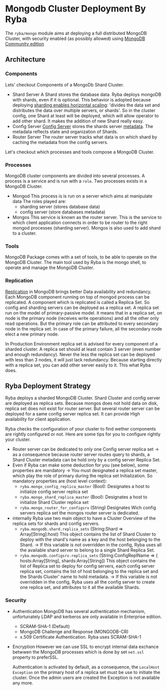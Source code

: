 
# Mongodb Cluster Deployment By Ryba

The `ryba/mongo` module aims at deploying a full distributed MongoDB Cluster, with
security enabled (as possibly allowed) using [MongoDB Community edition][mongo-ce]


## Architecture

### Components

Lets' checkout Components of a MongoDb Shard Cluster.

- Shard Server
A Shard stores the database data. Ryba deploys  mongoDB with shards, even if it is optional. This behavior is adopted
because deploying [sharding enables horizontal scaling][mongo-sharding]: 'divides the data set and distributes
the data over multiple servers, or shards'. So in the cluster config, one Shard at least will be deployed, which will
allow operator to add other shard. It makes the addition of new Shard really easy.
- Config Server
[Config Server][mongo-config-server] stores the shards server [metadata][mongo-shard-metada].
The metadata reflects state and organization of Shards.
- Router Server
The router server tracks what data is on which shard by caching the metadata from the config servers.

Let's checkout which processes and tools compose a MongoDB Cluster.

### Processes

MongoDB cluster components are divided into several processes. A process is a service
and is run with a `role`.  Two processes exists in a MongoDB Cluster.

- Mongod
This process is is run on a server which aims at manipulate data
The roles played are:
  * sharding server (stores database data)
  * config server (store databases metadata)
- Mongos
This service is known as the router server. This is the service to which
client application connects in order to be router to the right mongod processes (sharding server).
Mongos  is also used to add shard to a cluster.

### Tools

MongoDB Package comes with a set of tools, to be able to operate on the MongoDB Cluster.
The main tool used by Ryba is the mongo shell, to operate and manage the MongoDB Cluster.

### Replication

[Replication][mongo-replication] in MongoDB brings better Data availability and
redundancy. Each MongoDB component running on top of mongod process can be replicated.
A component which is replicated is called a Replica Set. So config and sharding servers
can be deployed as a replica set.
A replica set run on the model of primary-passive model. it means that in a replica set, on node
is the primary node (receives write operations) amd all the other only read operations.
But the primary role can be attributed to every secondary node in the replica set.
In case of the primary failure, all the secondary node elect a new primary node.

In Production Environment replica set is advised for every component of a sharded cluster.
A replica set should at least contain 3 server (even number and enough redundancy).
Never the less the replica set can be deployed with less than 3 nodes, it will just lack
redundancy. Because starting directly with a replica set, you can add other server easily to it.
This what Ryba does.

## Ryba Deployment Strategy

Ryba deploys a sharded MongoDB Cluster. Shard Cluster and config server are deployed as
replica sets.
Because mongos does not hold data on disk, replica set does not exist for router server.
But several router server can be deployed for a same config server replica set.
It can provide High availability for client application.

Ryba checks the configuration of your cluster to find  wether components are rightly configured
or not.
Here are some tips for you to configure rightly your cluster.
-  Router server can be dedicated to only one Config server replica set
  -> as a consequence because router server routes query to shards, a Shard Cluster
  metadata can be hold only by a config server Replica Set.
- Even if Ryba can make some deduction for you (see below), some properties are mandatory
  -> You must designated a replica set master, which play the role of primary during the
  replica set Initialization.
  So mandatory properties are (host level context):
    * `ryba.mongo_config_replica_master` (Bool):
      Designates a host to initialize config server replica set
    * `ryba.mongo_shard_replica_master` (Bool):
      Designates a host to initialize Shard Cluster replica set
    * `ryba.mongo_router_for_configsrv` (String)
      Designates Wich config servers replica set the mongos router server
      is dedicated.
- internally Ryba use two main object to have a Cluster Overview of the replica sets
for shards and config servers.
    * `ryba.mongodb.shard.replica_sets` (String:Shard => Array[String]:host)
      This object contains the list of Shard Cluster to deploy with the shard's name as a key
      and the host belonging to the Shard.
      -> If this variable is not overridden in the config, Ryba uses all the
       available shard server to belong to a single Shard Replica Set.
    * `ryba.mongodb.configsrv.replica_sets` (String:ConfigReplName => { hosts:Array[String], shards:Array[String])
      This object contains the list of Replica set to deploy for config servers, each config server replica set,
      contains the list of host belonging to the replica set and the Shards Cluster' name to hold metadata.
      -> If this variable is not overridden in the config, Ryba uses all the
       config server to create one replica set, and attributes to it all the available
       Shards.

### Security

- Authentication
  MongoDB has several authentication mechanism, unfortunately LDAP and kerberos are only
  available in Enterprise edition.
  * SCRAM-SHA-1 (Default)
  * MongoDB Challenge and Response (MONGODB-CR)
  * x.509 Certificate Authentication.
  Ryba uses SCRAM-SHA-1
  
- Encryption
  However we can use SSL to encrypt internal data exchance betwwen the MongoDB processes
  which is done by set `net.ssl` property to preferSSL.

  Authentication is activated by default, as a consequence,  the `LocalHost Exception`
  on the primary host of a replica set  must be use to initiate the cluster.
  Once the admin users are created the Exception is not available any more.




[mongo-ce]:(https://www.mongodb.org/community)
[mongo-sharding]:(https://docs.mongodb.org/manual/core/sharding-introduction/)
[mongo-config-server]:(https://docs.mongodb.org/manual/core/sharded-cluster-config-servers/#sharding-config-server)
[mongo-shard-metada]:(https://docs.mongodb.org/manual/core/sharded-cluster-metadata/)
[mongo-replication]:(https://docs.mongodb.org/manual/core/replication-introduction/)
